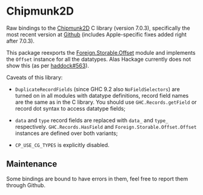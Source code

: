 # Chipmunk2D

Raw bindings to the [Chipmunk2D](https://chipmunk-physics.net/) C library (version 7.0.3), specifically the most recent version at
[Github](https://github.com/slembcke/Chipmunk2D/commit/7d10641155864bcf0e7f4c7cf1f0327ec7c1d90d)
(includes Apple-specific fixes added right after 7.0.3).

This package reexports the
[Foreign.Storable.Offset](https://hackage.haskell.org/package/storable-offset-0.1.0.0/docs/Foreign-Storable-Offset.html)
module and implements the `Offset` instance for all the datatypes.
Alas Hackage currently does not show this (as per [haddock#563](https://github.com/haskell/haddock/issues/563)).

Caveats of this library:
- `DuplicateRecordFields` (since GHC 9.2 also `NoFieldSelectors`) are turned on in all modules with datatype
  definitions, record field names are the same as in the C library.
  You should use `GHC.Records.getField` or record dot syntax to access datatype fields;

- `data` and `type` record fields are replaced with `data_` and `type_` respectively.
  `GHC.Records.HasField` and `Foreign.Storable.Offset.Offset` instances are defined
  over both variants;

- `CP_USE_CG_TYPES` is explicitly disabled.

## Maintenance
Some bindings are bound to have errors in them, feel free to report them through Github.
